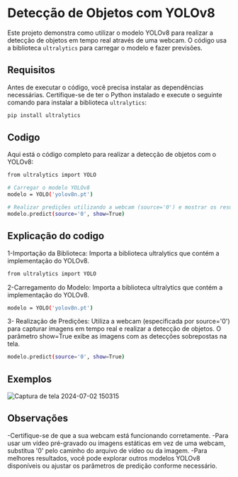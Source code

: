# Detecção de Objetos com YOLOv8

Este projeto demonstra como utilizar o modelo YOLOv8 para realizar a detecção de objetos em tempo real através de uma webcam. O código usa a biblioteca `ultralytics` para carregar o modelo e fazer previsões.

## Requisitos

Antes de executar o código, você precisa instalar as dependências necessárias. Certifique-se de ter o Python instalado e execute o seguinte comando para instalar a biblioteca `ultralytics`:

```bash
pip install ultralytics
```
## Codigo
Aqui está o código completo para realizar a detecção de objetos com o YOLOv8:


```bash
from ultralytics import YOLO

# Carregar o modelo YOLOv8
modelo = YOLO('yolov8n.pt')

# Realizar predições utilizando a webcam (source='0') e mostrar os resultados na tela
modelo.predict(source='0', show=True)
```
## Explicação do codigo
1-Importação da Biblioteca: Importa a biblioteca ultralytics que contém a implementação do YOLOv8.

```bash
from ultralytics import YOLO
```

2-Carregamento do Modelo: Importa a biblioteca ultralytics que contém a implementação do YOLOv8.


```bash
modelo = YOLO('yolov8n.pt')
```
3- Realização de Predições: Utiliza a webcam (especificada por source='0') para capturar imagens em tempo real e realizar a detecção de objetos. O parâmetro show=True exibe as imagens com as detecções sobrepostas na tela.

```bash
modelo.predict(source='0', show=True)
```
## Exemplos
![Captura de tela 2024-07-02 150315](https://github.com/JFcamp/Reconhecimento-de-objetos/assets/149902237/916e4cee-03b7-4f77-920f-0e6fbe82bd7f)

## Observações
-Certifique-se de que a sua webcam está funcionando corretamente.
-Para usar um vídeo pré-gravado ou imagens estáticas em vez de uma webcam, substitua '0' pelo caminho do arquivo de vídeo ou da imagem.
-Para melhores resultados, você pode explorar outros modelos YOLOv8 disponíveis ou ajustar os parâmetros de predição conforme necessário.
